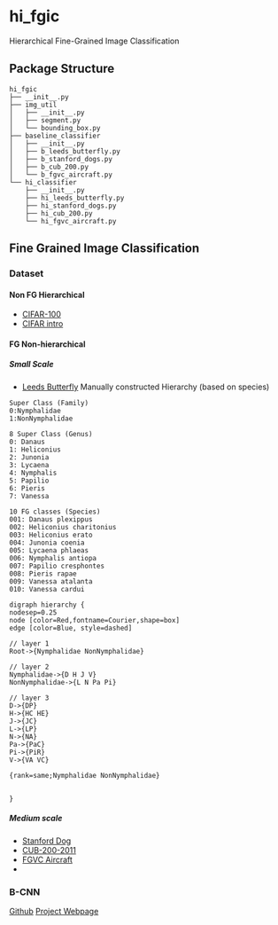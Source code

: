 # hi_fgic

Hierarchical Fine-Grained Image Classification

## Package Structure
```
hi_fgic
├── __init__.py
├── img_util
│   ├── __init__.py
│   ├── segment.py
│   └── bounding_box.py
├── baseline_classifier
│   ├── __init__.py
│   ├── b_leeds_butterfly.py
│   ├── b_stanford_dogs.py
│   ├── b_cub_200.py
│   └── b_fgvc_aircraft.py
└── hi_classifier
	├── __init__.py
    ├── hi_leeds_butterfly.py
    ├── hi_stanford_dogs.py
    ├── hi_cub_200.py
    └── hi_fgvc_aircraft.py
```

## Fine Grained Image Classification

### Dataset

#### Non FG Hierarchical
- [CIFAR-100](https://www.cs.toronto.edu/~kriz/cifar.html)
- [CIFAR intro](http://corochann.com/cifar-10-cifar-100-dataset-introduction-1258.html)

#### FG Non-hierarchical
##### Small Scale
- [Leeds Butterfly](http://www.josiahwang.com/dataset/leedsbutterfly/)
Manually constructed Hierarchy (based on species)
```
Super Class (Family)
0:Nymphalidae
1:NonNymphalidae

8 Super Class (Genus)
0: Danaus
1: Heliconius	
2: Junonia
3: Lycaena
4: Nymphalis	
5: Papilio	
6: Pieris	
7: Vanessa

10 FG classes (Species)
001: Danaus plexippus
002: Heliconius charitonius	
003: Heliconius erato	
004: Junonia coenia	
005: Lycaena phlaeas
006: Nymphalis antiopa	
007: Papilio cresphontes	
008: Pieris rapae	
009: Vanessa atalanta	
010: Vanessa cardui
```

```graphviz
digraph hierarchy {
nodesep=0.25      
node [color=Red,fontname=Courier,shape=box]
edge [color=Blue, style=dashed]

// layer 1
Root->{Nymphalidae NonNymphalidae}

// layer 2
Nymphalidae->{D H J V}
NonNymphalidae->{L N Pa Pi}

// layer 3
D->{DP}
H->{HC HE}	
J->{JC}
L->{LP}
N->{NA}	
Pa->{PaC}	
Pi->{PiR}	
V->{VA VC}

{rank=same;Nymphalidae NonNymphalidae}


}
```

##### Medium scale
- [Stanford Dog](http://vision.stanford.edu/aditya86/ImageNetDogs/)
- [CUB-200-2011](http://www.vision.caltech.edu/visipedia/CUB-200-2011.html)
- [FGVC Aircraft](http://www.robots.ox.ac.uk/~vgg/data/fgvc-aircraft/)
- 

### B-CNN
[Github](https://github.com/zhuxinqimac/B-CNN)
[Project Webpage](http://zhuxinqi.space/project/content.php?timestamp=201709)


